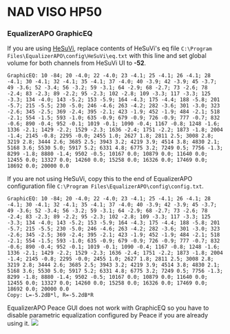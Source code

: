 # NAD VISO HP50
### EqualizerAPO GraphicEQ
If you are using [HeSuVi](https://sourceforge.net/projects/hesuvi/), replace contents of HeSuVi's eq file `C:\Program Files\EqualizerAPO\config\HeSuVi\eq.txt` with this line and set global volume for both channels from HeSuVi UI to **-52**.
```
GraphicEQ: 10 -84; 20 -4.0; 22 -4.0; 23 -4.1; 25 -4.1; 26 -4.1; 28 -4.1; 30 -4.1; 32 -4.1; 35 -4.1; 37 -4.0; 40 -3.9; 42 -3.9; 45 -3.7; 49 -3.6; 52 -3.4; 56 -3.2; 59 -3.1; 64 -2.9; 68 -2.7; 73 -2.6; 78 -2.4; 83 -2.3; 89 -2.2; 95 -2.3; 102 -2.8; 109 -3.3; 117 -3.3; 125 -3.3; 134 -4.0; 143 -5.2; 153 -5.9; 164 -4.3; 175 -4.4; 188 -5.8; 201 -5.7; 215 -5.5; 230 -5.0; 246 -4.6; 263 -4.2; 282 -3.6; 301 -3.0; 323 -2.6; 345 -2.5; 369 -2.4; 395 -2.1; 423 -1.9; 452 -1.9; 484 -2.1; 518 -2.1; 554 -1.5; 593 -1.0; 635 -0.9; 679 -0.9; 726 -0.9; 777 -0.7; 832 -0.6; 890 -0.4; 952 -0.1; 1019 -0.1; 1090 -0.4; 1167 -0.8; 1248 -1.6; 1336 -2.1; 1429 -2.2; 1529 -2.3; 1636 -2.4; 1751 -2.2; 1873 -1.8; 2004 -1.4; 2145 -0.8; 2295 -0.0; 2455 1.0; 2627 1.8; 2811 2.5; 3008 2.8; 3219 2.8; 3444 2.6; 3685 2.5; 3943 3.2; 4219 3.9; 4514 3.8; 4830 2.1; 5168 3.6; 5530 5.0; 5917 5.2; 6331 4.8; 6775 3.2; 7249 0.5; 7756 -1.3; 8299 -1.8; 8880 -1.4; 9502 -0.5; 10167 0.0; 10879 0.0; 11640 0.0; 12455 0.0; 13327 0.0; 14260 0.0; 15258 0.0; 16326 0.0; 17469 0.0; 18692 0.0; 20000 0.0
```
If you are not using HeSuVi, copy this to the end of EqualizerAPO configuration file `C:\Program Files\EqualizerAPO\config\config.txt`.
```
GraphicEQ: 10 -84; 20 -4.0; 22 -4.0; 23 -4.1; 25 -4.1; 26 -4.1; 28 -4.1; 30 -4.1; 32 -4.1; 35 -4.1; 37 -4.0; 40 -3.9; 42 -3.9; 45 -3.7; 49 -3.6; 52 -3.4; 56 -3.2; 59 -3.1; 64 -2.9; 68 -2.7; 73 -2.6; 78 -2.4; 83 -2.3; 89 -2.2; 95 -2.3; 102 -2.8; 109 -3.3; 117 -3.3; 125 -3.3; 134 -4.0; 143 -5.2; 153 -5.9; 164 -4.3; 175 -4.4; 188 -5.8; 201 -5.7; 215 -5.5; 230 -5.0; 246 -4.6; 263 -4.2; 282 -3.6; 301 -3.0; 323 -2.6; 345 -2.5; 369 -2.4; 395 -2.1; 423 -1.9; 452 -1.9; 484 -2.1; 518 -2.1; 554 -1.5; 593 -1.0; 635 -0.9; 679 -0.9; 726 -0.9; 777 -0.7; 832 -0.6; 890 -0.4; 952 -0.1; 1019 -0.1; 1090 -0.4; 1167 -0.8; 1248 -1.6; 1336 -2.1; 1429 -2.2; 1529 -2.3; 1636 -2.4; 1751 -2.2; 1873 -1.8; 2004 -1.4; 2145 -0.8; 2295 -0.0; 2455 1.0; 2627 1.8; 2811 2.5; 3008 2.8; 3219 2.8; 3444 2.6; 3685 2.5; 3943 3.2; 4219 3.9; 4514 3.8; 4830 2.1; 5168 3.6; 5530 5.0; 5917 5.2; 6331 4.8; 6775 3.2; 7249 0.5; 7756 -1.3; 8299 -1.8; 8880 -1.4; 9502 -0.5; 10167 0.0; 10879 0.0; 11640 0.0; 12455 0.0; 13327 0.0; 14260 0.0; 15258 0.0; 16326 0.0; 17469 0.0; 18692 0.0; 20000 0.0
Copy: L=-5.2dB*l, R=-5.2dB*R
```
EqualizerAPO Peace GUI does not work with GraphicEQ so you have to disable parametric equalization configured by Peace if you are already using it.
![](https://raw.githubusercontent.com/jaakkopasanen/AutoEq/master/results/Innerfidelity%202017/innerfidelity/onear/NAD%20VISO%20HP50/NAD%20VISO%20HP50.png)

